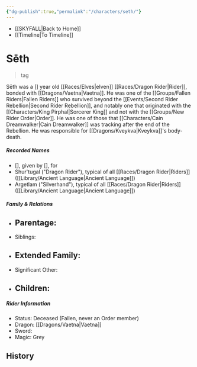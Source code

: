 ```yaml
---
{"dg-publish":true,"permalink":"/characters/seth/"}
---
```


- [[SKYFALL\|Back to Home]]
- [[Timeline\|To Timeline]]

# Sēth
>tag

Sēth was a [] year old [[Races/Elves\|elven]] [[Races/Dragon Rider\|Rider]], bonded with [[Dragons/Vaetna\|Vaetna]]. He was one of the [[Groups/Fallen Riders\|Fallen Riders]] who survived beyond the [[Events/Second Rider Rebellion\|Second Rider Rebellion]], and notably one that originated with the [[Characters/King Pirphal\|Sorcerer King]] and not with the [[Groups/New Rider Order\|Order]]. He was one of those that [[Characters/Cain Dreamwalker\|Cain Dreamwalker]] was tracking after the end of the Rebellion. He was responsible for [[Dragons/Kveykva\|Kveykva]]'s body-death. 

##### Recorded Names
- [], given by [], for 
- Shur'tugal ("Dragon Rider"), typical of all [[Races/Dragon Rider\|Riders]] ([[Library/Ancient Language\|Ancient Language]])
- Argetlam ("Silverhand"), typical of all [[Races/Dragon Rider\|Riders]] ([[Library/Ancient Language\|Ancient Language]])

##### Family & Relations
- Parentage: 
	- 
- Siblings:
- Extended Family:
	- 
- Significant Other:
- Children:
	- 

##### Rider Information
- Status: Deceased (Fallen, never an Order member)
- Dragon: [[Dragons/Vaetna\|Vaetna]]
- Sword:
- Magic: Grey

## History
